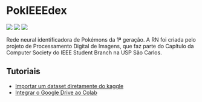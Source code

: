 # PokIEEEdex


![](https://img.shields.io/badge/python-%231C3B56.svg?&style=for-the-badge&logo=python&logoColor=%23FFD343)
![](https://img.shields.io/badge/tensorflow-%23425066.svg?&style=for-the-badge&logo=tensorflow&logoColor=%23FF6F00)
![](https://img.shields.io/badge/student%20branch%20USP%20São%20Carlos-%2300629b.svg?&style=for-the-badge&logo=ieee&logoColor=%23FFF)

Rede neural identificadora de Pokémons da 1ª geração. A RN foi criada pelo projeto de Processamento Digital de Imagens, que faz parte do Capítulo da Computer Society do IEEE Student Branch na USP São Carlos.

## Tutoriais
- [Importar um dataset diretamente do kaggle](tutoriais/Dataset_Drive.md)
- [Integrar o Google Drive ao Colab](tutoriais/dataset_kaggle.md)

